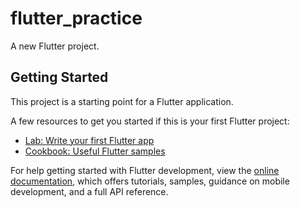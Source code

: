 # flutter_practice

A new Flutter project.

## Getting Started

This project is a starting point for a Flutter application.

A few resources to get you started if this is your first Flutter project:

- [Lab: Write your first Flutter app](https://docs.flutter.dev/get-started/codelab)
- [Cookbook: Useful Flutter samples](https://docs.flutter.dev/cookbook)

For help getting started with Flutter development, view the
[online documentation](https://docs.flutter.dev/), which offers tutorials,
samples, guidance on mobile development, and a full API reference.



<!-- Yes, the code meets the specified requirements:

ListView with Builder Constructor: The UserListScreen widget uses a ListView.builder to efficiently build a scrolling list of users.

Retrieve List of USERS from URL: The fetchUsers function uses an HTTP GET request to retrieve the list of users from the specified URL ('https://jsonplaceholder.typicode.com/users').

Each List Element Displays the Name of the User: In the ListView.builder within UserListScreen, each list item displays the name of the user along with other details.

Details Page for Tapped User: When a user is tapped, the code navigates to the UserDetailsScreen page, displaying detailed information about the selected user. The information is passed from the previous page (UserListScreen) to UserDetailsScreen.

Details Page Does Not Call an API: The UserDetailsScreen does not make a new API call. Instead, it uses the information passed to it through the constructor.

Back Button to Go Back to Users List: Both the UserListScreen and UserDetailsScreen have a back button (IconButton) that allows the user to navigate back to the previous screen. In UserDetailsScreen, the back button is implemented using Navigator.of(context).pop().

Overall, the code structure aligns with the specified requirements for creating an app with a user list, details page, and proper navigation. -->